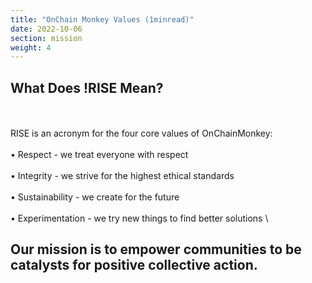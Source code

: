 ```yaml
---
title: "OnChain Monkey Values (1minread)"
date: 2022-10-06
section: mission
weight: 4
---
```



## What Does !RISE Mean?
\
\
RISE is an acronym for the four core values of OnChainMonkey:
\
\
•	Respect - we treat everyone with respect
\
\
•	Integrity - we strive for the highest ethical standards
\
\
•	Sustainability - we create for the future
\
\
•	Experimentation - we try new things to find better solutions
\

## Our mission is to empower communities to be catalysts for positive collective action.



